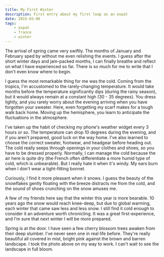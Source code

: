 ```yaml
---
title: My First Winter
description: First entry about my first leap as an expat
date: 2015-03-06
tags:
    - expat
    - france
    - winter
---
```


The arrival of spring came very swiftly. The months of January and February sped by without me even relishing the events. I guess after the short winter days and jam-packed months, I can finally breathe and reflect on what I have experienced so far. There is so much for me to write that I don't even know where to begin.

I guess the most remarkable thing for me was the cold. Coming from the tropics, I'm accustomed to the rarely-changing temperature. It would take months before the temperature significantly dips (during the rainy season), but it would always remain at a constant high (30 - 35 degrees). You dress lightly, and you rarely worry about the evening arriving when you have forgotten your sweater. Here, even forgetting my scarf makes for a tough walk back home. Moving up the hemisphere, you learn to anticipate the fluctuations in the atmosphere.

I've taken up the habit of checking my phone's weather widget every 3 hours or so. The temperature can drop 10 degrees during the evening, and if you aren't prepared, good luck on the way home. I've also learned to choose the correct sweater, footwear, and headgear before heading out. The cold really seeps through openings in your clothes and shoes, so you have to be dressed properly. Normally, I can manage the cold because the air here is quite dry (the French often differentiate a more humid type of cold, which is unbearable). But I really hate it when it's windy. My ears burn when I don't wear a tight-fitting bonnet.

Curiously, I find it more pleasant when it snows. I guess the beauty of the snowflakes gently floating with the breeze distracts me from the cold, and the sound of shoes crunching on the snow amuses me.

A few of my friends here say that the winter this year is more bearable. 10 years ago the snow would reach knee-deep, but due to global warming, each winter that came saw less and less snow. I still find it cold enough to consider it an adventure worth chronicling. It was a great first-experience, and I'm sure that next winter I will be more prepared.

Spring is at the door. I have seen a few cherry blossom trees awaken from their deep slumber. I've never seen one in real life before. They're really beautiful all covered in mist, bright pink against the brown and barren landscape. I took the photo above on my way to work. I can't wait to see the landscape in full bloom.

